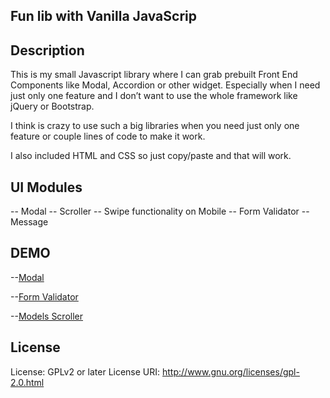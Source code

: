 ## Fun lib with Vanilla JavaScrip 

## Description
This is my small Javascript library where I can grab prebuilt Front End Components like Modal, Accordion or other widget. Especially when I need just only one feature and I don’t want to use the whole framework like jQuery or Bootstrap. 

I think is crazy to use such a big libraries when you need just only one feature or couple lines of code to make it work. 
 
I also included HTML and CSS so just copy/paste and that will work.  

## UI Modules
-- Modal 
-- Scroller
-- Swipe functionality on Mobile
-- Form Validator
-- Message

## DEMO
--[Modal](https://aronwebpro.github.io/JavaScript-mini-lib/Modal/)

--[Form Validator](https://aronwebpro.github.io/JavaScript-mini-lib/FormValidator/)

--[Models Scroller](https://aronwebpro.github.io/JavaScript-mini-lib/ModelScroller/)


## License
License: GPLv2 or later
License URI: http://www.gnu.org/licenses/gpl-2.0.html
